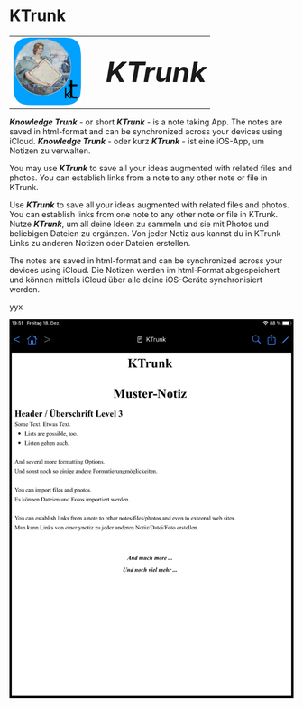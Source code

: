 # KTrunk

<table>
  <tr>
    <td width=150px style="border: 0px;"><img src="logo120.png"></a></td>
    <td style="border: 0px; padding-left: .5em;"><span style="font-size: 50px;"><b><i>KTrunk</i></b></span></td> 
  </tr>
</table>

<span class="en">***Knowledge Trunk*** - or short ***KTrunk*** - is a note taking App. The notes are saved in html-format and can be synchronized across your devices using iCloud.</span>
<span class="de">***Knowledge Trunk*** - oder kurz ***KTrunk*** - ist eine iOS-App, um Notizen zu verwalten.</span>

<span class="en">You may use ***KTrunk*** to save all your ideas augmented with related files and photos. You can establish links from a note to any other note or file in KTrunk.</span>

<span class="en">Use ***KTrunk*** to save all your ideas augmented with related files and photos. You can establish links from one note to any other note or file in KTrunk.</span>
<span class="de">Nutze ***KTrunk***, um all deine Ideen zu sammeln und sie mit Photos und beliebigen Dateien zu ergänzen. Von jeder Notiz aus kannst du in KTrunk Links zu anderen Notizen oder Dateien erstellen.</span>

<span class="en">The notes are saved in html-format and can be synchronized across your devices using iCloud.</span>
<span class="de">Die Notizen werden im html-Format abgespeichert und können mittels iCloud über alle deine iOS-Geräte synchronisiert werden.</span>


yyx

![](SampleNote.png)

